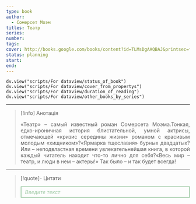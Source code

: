 ```yaml
---
type: book
author:
  - Сомерсет Моэм
titles: Театр
series: 
number: 
tags: 
cover: http://books.google.com/books/content?id=TLMsDgAAQBAJ&printsec=frontcover&img=1&zoom=1&edge=curl&source=gbs_api
status: planning
start: 
end: 
---
```

```dataviewjs
dv.view("scripts/For dataview/status_of_book")
dv.view("scripts/For dataview/cover_from_propertys")
dv.view("scripts/For dataview/duration_of_reading")
dv.view("scripts/For dataview/other_books_by_series")
```
---

>[!info] Анотація
><p align="justify">«Театр» – самый известный роман Сомерсета Моэма.Тонкая, едко-ироничная история блистательной, умной актрисы, отмечающей «кризис середины жизни» романом с красивым молодым «хищником»?«Ярмарка тщеславия» бурных двадцатых?Или – неподвластная времени увлекательнейшая книга, в которой каждый читатель находит что-то лично для себя?«Весь мир – театр, и люди в нем – актеры!» Так было – и так будет всегда!</p>

---

>[!quote]- Цитати
><div align="justify" style="border: 2px solid #A0CAA6; padding: 5px 10px 5px 10px; font-style: italic; color: #A0CAA6 ">Введите текст</div>